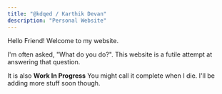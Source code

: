 ```yaml
---
title: "@kdqed / Karthik Devan"
description: "Personal Website"
---
```

Hello Friend! Welcome to my website.

I'm often asked, "What do you do?". This website is a futile attempt at answering that question.

It is also <b class='text-badge'>Work In Progress</b> You might call it complete when I die. I'll be adding more stuff soon though.
